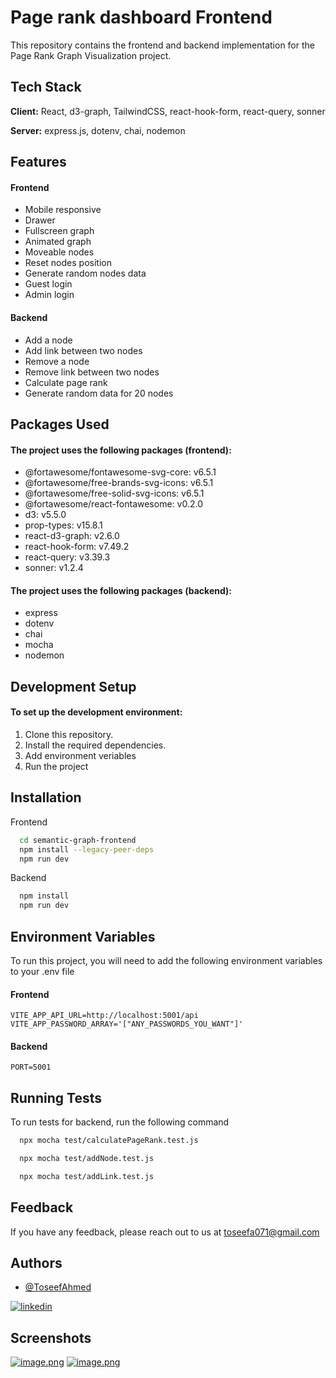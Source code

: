 
# Page rank dashboard Frontend

This repository contains the frontend and backend implementation for the Page Rank Graph Visualization project.




## Tech Stack

**Client:** React, d3-graph, TailwindCSS, react-hook-form, react-query, sonner

**Server:** express.js, dotenv, chai, nodemon

## Features

#### Frontend
- Mobile responsive
- Drawer
- Fullscreen graph
- Animated graph
- Moveable nodes
- Reset nodes position
- Generate random nodes data
- Guest login
- Admin login

#### Backend
- Add a node
- Add link between two nodes
- Remove a node
- Remove link between two nodes
- Calculate page rank
- Generate random data for 20 nodes




## Packages Used

#### The project uses the following packages (frontend):

- @fortawesome/fontawesome-svg-core: v6.5.1
- @fortawesome/free-brands-svg-icons: v6.5.1
- @fortawesome/free-solid-svg-icons: v6.5.1
- @fortawesome/react-fontawesome: v0.2.0
- d3: v5.5.0
- prop-types: v15.8.1
- react-d3-graph: v2.6.0
- react-hook-form: v7.49.2
- react-query: v3.39.3
- sonner: v1.2.4

#### The project uses the following packages (backend):

- express
- dotenv
- chai
- mocha
- nodemon


## Development Setup

#### To set up the development environment:

1. Clone this repository.
2. Install the required dependencies.
3. Add environment veriables
4. Run the project 

## Installation

Frontend

```bash
  cd semantic-graph-frontend
  npm install --legacy-peer-deps
  npm run dev
```

Backend

```bash
  npm install
  npm run dev
```
    
## Environment Variables

To run this project, you will need to add the following environment variables to your .env file

#### Frontend
`VITE_APP_API_URL=http://localhost:5001/api`
`VITE_APP_PASSWORD_ARRAY='["ANY_PASSWORDS_YOU_WANT"]'`

#### Backend
`PORT=5001`


## Running Tests

To run tests for backend, run the following command

```bash
  npx mocha test/calculatePageRank.test.js
```

```bash
  npx mocha test/addNode.test.js
```

```bash
  npx mocha test/addLink.test.js
```


<!-- ## Demo

Here is the demo link for guest users:
https://semantic-graph-frontend.vercel.app/ -->


## Feedback

If you have any feedback, please reach out to us at toseefa071@gmail.com

## Authors

- [@ToseefAhmed](https://www.linkedin.com/in/toseef-ahmed-a0656a60/)


<!-- ## 🔗 Links
[![portfolio](https://img.shields.io/badge/my_portfolio-000?style=for-the-badge&logo=ko-fi&logoColor=white)](https://wali-dev.vercel.app/) -->
[![linkedin](https://img.shields.io/badge/linkedin-0A66C2?style=for-the-badge&logo=linkedin&logoColor=white)](https://www.linkedin.com/in/toseef-ahmed-a0656a60/)


## Screenshots

[![image.png](https://i.postimg.cc/J4bRWVYN/image.png)](https://postimg.cc/4mNDzMgy)
[![image.png](https://i.postimg.cc/XNLTKjPD/image.png)](https://postimg.cc/jCWgtbtz)

